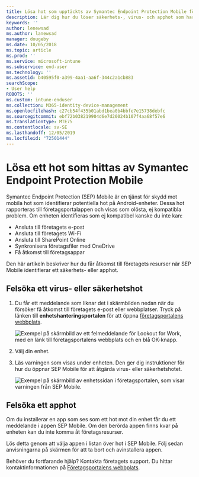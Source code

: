 ```yaml
---
title: Lösa hot som upptäckts av Symantec Endpoint Protection Mobile för iOS | Microsoft Docs
description: Lär dig hur du löser säkerhets-, virus- och apphot som har hittats på en iOS-enhet.
keywords: ''
author: lenewsad
ms.author: lanewsad
manager: dougeby
ms.date: 10/05/2018
ms.topic: article
ms.prod: ''
ms.service: microsoft-intune
ms.subservice: end-user
ms.technology: ''
ms.assetid: b40595f0-a399-4aa1-aa6f-344c2a1cb883
searchScope:
- User help
ROBOTS: ''
ms.custom: intune-enduser
ms.collection: M365-identity-device-management
ms.openlocfilehash: c27cb54f435b01abd1bea0b4bbfe7e15738debfc
ms.sourcegitcommit: ebf72b038219904d6e7d20024b107f4aa68f57e6
ms.translationtype: MTE75
ms.contentlocale: sv-SE
ms.lasthandoff: 12/05/2019
ms.locfileid: "72501444"
---
```

# <a name="resolve-a-threat-found-by-symantec-endpoint-protection-mobile"></a>Lösa ett hot som hittas av Symantec Endpoint Protection Mobile

Symantec Endpoint Protection (SEP) Mobile är en tjänst för skydd mot mobila hot som identifierar potentiella hot på Android-enheter. Dessa hot rapporteras till företagsportalappen och visas som olösta, ej kompatibla problem. Om enheten identifieras som ej kompatibel kanske du inte kan:

* Ansluta till företagets e-post
* Ansluta till företagets Wi-Fi
* Ansluta till SharePoint Online
* Synkronisera företagsfiler med OneDrive
* Få åtkomst till företagsappar

Den här artikeln beskriver hur du får åtkomst till företagets resurser när SEP Mobile identifierar ett säkerhets- eller apphot.  

## <a name="troubleshoot-a-virus-or-security-threat"></a>Felsöka ett virus- eller säkerhetshot

1. Du får ett meddelande som liknar det i skärmbilden nedan när du försöker få åtkomst till företagets e-post eller webbplatser. Tryck på länken till **enhetshanteringsportalen** för att öppna [företagsportalens webbplats](https://portal.manage.microsoft.com/devices).

    ![Exempel på skärmbild av ett felmeddelande för Lookout for Work, med en länk till företagsportalens webbplats och en blå OK-knapp.](./media/mtd-go-to-device-management-portal-android.png)  

2. Välj din enhet.  
3. Läs varningen som visas under enheten. Den ger dig instruktioner för hur du öppnar SEP Mobile för att åtgärda virus- eller säkerhetshotet.    

    ![Exempel på skärmbild av enhetssidan i företagsportalen, som visar varningen från SEP Mobile.](./media/CP-lookout-virus-banner-1808.png)

## <a name="troubleshoot-an-app-threat"></a>Felsöka ett apphot

Om du installerar en app som ses som ett hot mot din enhet får du ett meddelande i appen SEP Mobile. Om den berörda appen finns kvar på enheten kan du inte komma åt företagsresurser.  

Lös detta genom att välja appen i listan över hot i SEP Mobile. Följ sedan anvisningarna på skärmen för att ta bort och avinstallera appen.  

Behöver du fortfarande hjälp? Kontakta företagets support. Du hittar kontaktinformationen på [Företagsportalens webbplats](https://go.microsoft.com/fwlink/?linkid=2010980).   

